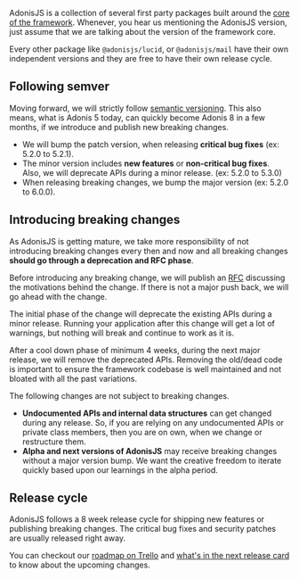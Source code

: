 AdonisJS is a collection of several first party packages built around the [core of the framework](https://github.com/adonisjs/core). Whenever, you hear us mentioning the AdonisJS version, just assume that we are talking about the version of the framework core.

Every other package like `@adonisjs/lucid`, or `@adonisjs/mail` have their own independent versions and they are free to have their own release cycle.

## Following semver
Moving forward, we will strictly follow [semantic versioning](https://semver.org/). This also means, what is Adonis 5 today, can quickly become Adonis 8 in a few months, if we introduce and publish new breaking changes.

- We will bump the patch version, when releasing **critical bug fixes** (ex: 5.2.0 to 5.2.1).
- The minor version includes **new features** or **non-critical bug fixes**. Also, we will deprecate APIs during a minor release. (ex: 5.2.0 to 5.3.0)
- When releasing breaking changes, we bump the major version (ex: 5.2.0 to 6.0.0).

## Introducing breaking changes
As AdonisJS is getting mature, we take more responsibility of not introducing breaking changes every then and now and all breaking changes **should go through a deprecation and RFC phase**.

Before introducing any breaking change, we will publish an [RFC](https://github.com/adonisjs/rfcs) discussing the motivations behind the change. If there is not a major push back, we will go ahead with the change.

The initial phase of the change will deprecate the existing APIs during a minor release. Running your application after this change will get a lot of warnings, but nothing will break and continue to work as it is.

After a cool down phase of minimum 4 weeks, during the next major release, we will remove the deprecated APIs. Removing the old/dead code is important to ensure the framework codebase is well maintained and not bloated with all the past variations.

The following changes are not subject to breaking changes.

- **Undocumented APIs and internal data structures** can get changed during any release. So, if you are relying on any undocumented APIs or private class members, then you are on own, when we change or restructure them.
- **Alpha and next versions of AdonisJS** may receive breaking changes without a major version bump. We want the creative freedom to iterate quickly based upon our learnings in the alpha period.

## Release cycle
AdonisJS follows a 8 week release cycle for shipping new features or publishing breaking changes. The critical bug fixes and security patches are usually released right away.

You can checkout our [roadmap on Trello](https://trello.com/b/3klaHbfP/adonisjs-roadmap) and [what's in the next release card](https://trello.com/c/1qTLaVPl/44-may-2021) to know about the upcoming changes.
